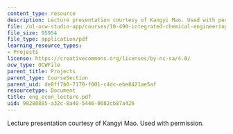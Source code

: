 ```yaml
---
content_type: resource
description: Lecture presentation courtesy of Kangyi Mao. Used with permission.
file: /ol-ocw-studio-app/courses/10-490-integrated-chemical-engineering-i-fall-2006/98288885a32c8a4054460082cb87a426_eng_econ_lecture.pdf
file_size: 95954
file_type: application/pdf
learning_resource_types:
- Projects
license: https://creativecommons.org/licenses/by-nc-sa/4.0/
ocw_type: OCWFile
parent_title: Projects
parent_type: CourseSection
parent_uid: de8ff7b0-7170-f001-c4dc-ebe8421ae5af
resourcetype: Document
title: eng_econ_lecture.pdf
uid: 98288885-a32c-8a40-5446-0082cb87a426
---
```

Lecture presentation courtesy of Kangyi Mao. Used with permission.
